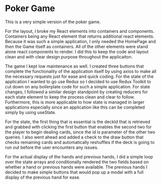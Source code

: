 # Poker Game 

This is a very simple version of the poker game. 
 
For the layout, I broke my React elements into containers and components. Containers being any React element that returns additional react elements. Because it was such a simple application, I only needed the HomePage and then the Game itself as containers. All of the other elements were stand alone react components to render. I did this to keep the code and layout clean and with clear design purpose throughout the applicaiton. 
 
The game I kept low maintenance as well. I created three buttons that complete the functionality of the application itself by using axios to make all the necessary requests just for ease and quick coding. For the state of the application I wanted to go use Redux so I decided to use Redux Toolkit to cut down on any boilerplate code for such a simple application. For state changes, I followed a similar design standpoint by creating reducers for each state element to keep the process clean and clear to follow. Furthermore, this is more applicable to how state is managed in larger applications especially since an application like this can be completed simply by using useState. 

For the state, the first thing that is essential is the deckId that is retrieved and grabbed with clicking the first button that enables the second two for the player to begin dealing cards, since the id is parameter of the other two queries. I also went ahead and added a check to the draw button that checks remaining cards and automatically reshuffles if the deck is going to run out before the user encounters any issues. 
 
For the actual display of the hands and previous hands, I did a simple loop over the state arrays and conditionally rendered the two fields based on whether a hand or previous hands were available. The previous hands I decided to make simple buttons that would pop up a modal with a full display of the previous hand for ease. 


